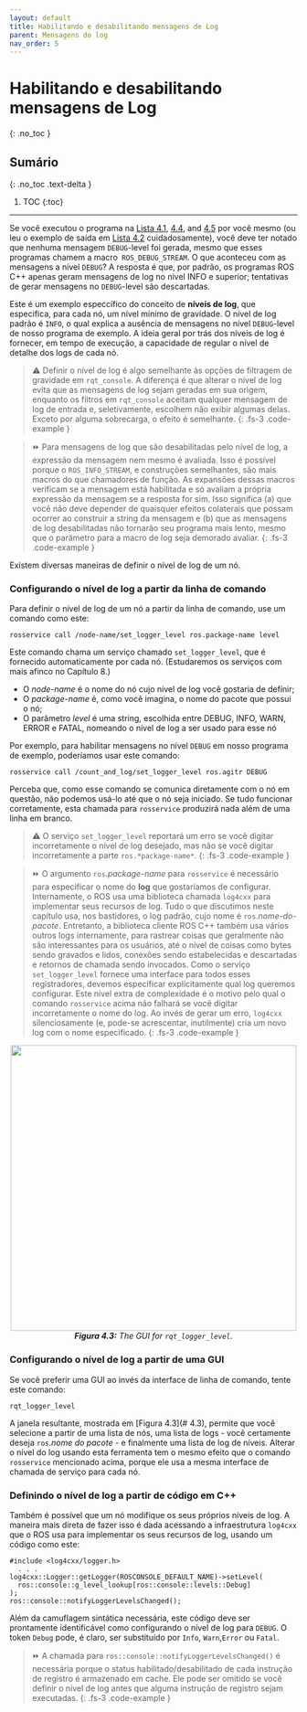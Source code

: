 ```yaml
---
layout: default
title: Habilitando e desabilitando mensagens de Log
parent: Mensagens do log
nav_order: 5
---
```



# Habilitando e desabilitando mensagens de Log
{: .no_toc }


## Sumário
{: .no_toc .text-delta }

1. TOC
{:toc}

---

Se você executou o programa na [Lista 4.1](https://ras-ufcg.github.io/agitROS/4/4_3.html#lista-41), [4.4](https://ras-ufcg.github.io/agitROS/4/4_3.html#lista-44), and [4.5](https://ras-ufcg.github.io/agitROS/4/4_3.html#lista-45) por você 
mesmo (ou leu o exemplo de saída em [Lista 4.2](https://ras-ufcg.github.io/agitROS/4/4_3.html#lista-42) cuidadosamente), 
você deve ter notado que nenhuma mensagem `DEBUG`-level foi gerada, mesmo que esses programas chamem a macro` ROS_DEBUG_STREAM`.
O que aconteceu com as mensagens a nível `DEBUG`? A resposta é que, por padrão, os programas ROS C++ apenas geram mensagens
de log no nível INFO e superior; tentativas de gerar mensagens no `DEBUG`-level são descartadas. 

Este é um exemplo especcífico do conceito de **níveis de log**, que especifica, para cada nó, um nível mínimo de gravidade. 
O nível de log padrão é `INFO`, o qual explica a ausência de mensagens no nível `DEBUG`-level de nosso programa de exemplo. 
A ideia geral por trás dos níveis de log é fornecer, em tempo de execução, a capacidade de regular o nível de detalhe dos 
logs de cada nó.

> ⚠️ Definir o nível de log é algo semelhante às opções de filtragem de gravidade em `rqt_console`. A diferença é que 
> alterar o nível de log evita que as mensagens de log sejam geradas em sua origem, enquanto os filtros em `rqt_console` 
> aceitam qualquer mensagem de log de entrada e, seletivamente, escolhem não exibir algumas delas. Exceto por alguma sobrecarga,
> o efeito é semelhante.
{: .fs-3 .code-example }


> ⏩ Para mensagens de log que são desabilitadas pelo nível de log, a expressão da mensagem nem mesmo é avaliada. 
> Isso é possível porque o `ROS_INFO_STREAM`, e construções semelhantes, são mais macros do que chamadores de função. As 
> expansões dessas macros verificam se a mensagem está habilitada e só avaliam a própria expressão da mensagem se a resposta 
> for sim. Isso significa (a) que você não deve depender de quaisquer efeitos colaterais que possam ocorrer ao construir a 
> string da mensagem e (b) que as mensagens de log desabilitadas não tornarão seu programa mais lento, mesmo que o parâmetro 
> para a macro de log seja demorado avaliar.
{: .fs-3 .code-example }

Existem diversas maneiras de definir o nível de log de um nó.

### Configurando o nível de log a partir da linha de comando
Para definir o nível de log de um nó a partir da linha de comando, use um comando como este:

```
rosservice call /node-name/set_logger_level ros.package-name level
```

Este comando chama um serviço chamado `set_logger_level`, que é fornecido automaticamente por cada nó. (Estudaremos os 
serviços com mais afinco no Capítulo 8.)

- O _node-name_ é o nome do nó cujo nível de log você gostaria de definir;
- O _package-name_ é, como você imagina, o nome do pacote que possui o nó;
- O parâmetro _level_ é uma string, escolhida entre DEBUG, INFO, WARN, ERROR e FATAL, nomeando o nível de log a ser usado para esse nó

Por exemplo, para habilitar mensagens no nível `DEBUG` em nosso programa de exemplo, poderíamos usar este comando:

```
rosservice call /count_and_log/set_logger_level ros.agitr DEBUG
```

Perceba que, como esse comando se comunica diretamente com o nó em questão, não podemos usá-lo até que o nó seja iniciado. 
Se tudo funcionar corretamente, esta chamada para `rosservice` produzirá nada além de uma linha em branco.

> ⚠️ O serviço `set_logger_level` reportará um erro se você digitar incorretamente o nível de log desejado, mas não se você 
> digitar incorretamente a parte `ros.*package-name*`. 
{: .fs-3 .code-example }

>⏩ O argumento `ros`.*package-name* para `rosservice` é necessário para especificar o nome do **log** que gostaríamos
> de configurar. Internamente, o ROS usa uma biblioteca chamada `log4cxx` para implementar seus recursos de log. Tudo o
> que discutimos neste capítulo usa, nos bastidores, o log padrão, cujo nome é `ros`.*nome-do-pacote*.
> Entretanto, a biblioteca cliente ROS C++ também usa vários outros logs internamente, para rastrear coisas que geralmente
> não são interessantes para os usuários, até o nível de coisas como bytes sendo gravados e lidos, conexões sendo 
> estabelecidas e descartadas e retornos de chamada sendo invocados. Como o serviço `set_logger_level` fornece uma interface 
> para todos esses registradores, devemos especificar explicitamente qual log queremos configurar. Este nível extra de 
> complexidade é o motivo pelo qual o comando `rosservice` acima não falhará se você digitar incorretamente o nome do log. 
> Ao invés de gerar um erro, `log4cxx` silenciosamente (e, pode-se acrescentar, inutilmente) cria um novo log com o nome 
> especificado.
{: .fs-3 .code-example }
<p align="center">
  <img src="https://user-images.githubusercontent.com/48807586/123852163-6306b000-d8f2-11eb-9385-34372f467f6d.png" width="500"/><br>
  <i><b><a name="4.3"> Figura 4.3:</a></b> The GUI for <code>rqt_logger_level</code>.</i>
</p>

### Configurando o nível de log a partir de uma GUI

Se você preferir uma GUI ao invés da interface de linha de comando, tente este comando:

```
rqt_logger_level
```

A janela resultante, mostrada em [Figura 4.3](# 4.3), permite que você selecione a partir de uma lista de nós, uma lista
de logs - você certamente deseja `ros`.*nome do pacote* - e finalmente uma lista de log de níveis. Alterar o nível do log
usando esta ferramenta tem o mesmo efeito que o comando `rosservice` mencionado acima, porque ele usa a mesma interface de 
chamada de serviço para cada nó.

### Definindo o nível de log a partir de código em C++

Também é possível que um nó modifique os seus próprios níveis de log. A maneira mais direta de fazer isso é dada acessando 
a infraestrutura `log4cxx` que o ROS usa para implementar os seus recursos de log, usando um código como este:

```
#include <log4cxx/logger.h>
  . . .
log4cxx::Logger::getLogger(ROSCONSOLE_DEFAULT_NAME)->setLevel(
  ros::console::g_level_lookup[ros::console::levels::Debug]
);
ros::console::notifyLoggerLevelsChanged();
```
Além da camuflagem sintática necessária, este código deve ser prontamente identificável como configurando o nível de log 
para `DEBUG`. O token `Debug` pode, é claro, ser substituído por `Info`, `Warn`,`Error` ou `Fatal`.

> ⏩ A chamada para `ros::console::notifyLoggerLevelsChanged()` é necessária porque o status habilitado/desabilitado de 
> cada instrução de registro é armazenado em cache. Ele pode ser omitido se você definir o nível de log antes que alguma 
> instrução de registro sejam executadas.
{: .fs-3 .code-example }
